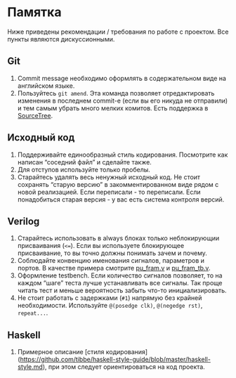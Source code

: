 # Памятка
Ниже приведены рекомендации / требования по работе с проектом. Все пункты
являются дискуссионными.

## Git
1. Commit message необходимо оформлять в содержательном виде на английском
   языке.
1. Пользуйтесь `git amend`. Эта команда позволяет отредактировать изменения в
   последнем commit-е (если вы его никуда не отправили) и тем самым убрать много
   мелких комитов. Есть поддержка в [SourceTree](sourcetree-install.md).

## Исходный код
1. Поддерживайте единообразный стиль кодирования. Посмотрите как написан
   “соседний файл” и сделайте также.
1. Для отступов используйте только пробелы.
1. Старайтесь удалять весь ненужный исходный код. Не стоит сохранять “старую
   версию” в закомментированном виде рядом с новой реализацией. Если
   переписали - то переписали. Если понадобиться старая версия - у вас есть
   система контроля версий.

## Verilog
1. Старайтесь использовать в always блоках только неблокирующии присваивания
   (`<=`). Если вы используете блокирующее присваивание, то вы точно должны
   понимать зачем и почему.
1. Соблюдайте конвенцию именования сигналов, параметров и портов. В качестве
   примера смотрите
   [pu_fram.v](https://nitta.io/aleksanr.penskoi/nitta/src/22caeae47052418e2ce0957c8a6809794f919f53/hdl/pu_fram.v)
   и
   [pu_fram_tb.v](https://nitta.io/aleksanr.penskoi/nitta/src/174e445f9a69e9b52106a72edb7237b616cff973/hdl/pu_fram_tb.v).
1. Оформление testbench. Если количество сигналов позволяет, то на каждом “шаге”
   теста лучше устанавливать все сигналы. Так проще читать тест и меньше
   вероятность забыть что-то инициализировать.
1. Не стоит работать с задержками (`#1`) напрямую без крайней необходимости.
   Используйте `@(posedge clk)`, `@(negedge rst)`, `repeat...`.
   
## Haskell
1. Примерное описание [стиля кодирования]
   (https://github.com/tibbe/haskell-style-guide/blob/master/haskell-style.md), 
   при этом следует ориентироваться на код проекта.